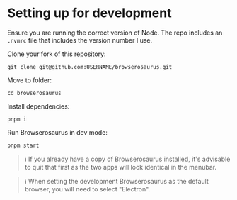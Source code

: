 # Setting up for development

Ensure you are running the correct version of Node. The repo includes an
`.nvmrc` file that includes the version number I use.

Clone your fork of this repository:

```
git clone git@github.com:USERNAME/browserosaurus.git
```

Move to folder:

```
cd browserosaurus
```

Install dependencies:

```
pnpm i
```

Run Browserosaurus in dev mode:

```
pnpm start
```

> ℹ️ If you already have a copy of Browserosaurus installed, it's advisable to
> quit that first as the two apps will look identical in the menubar.

> ℹ️ When setting the development Browserosaurus as the default browser, you
> will need to select "Electron".
